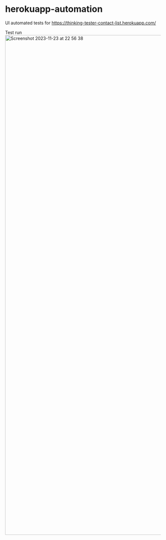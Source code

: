 # herokuapp-automation
UI automated tests for https://thinking-tester-contact-list.herokuapp.com/

Test run 
<img width="1614" alt="Screenshot 2023-11-23 at 22 56 38" src="https://github.com/LanaSvit/herokuapp-automation/assets/38032666/4f9f92ae-0a19-4420-9495-62c4cab07559">
